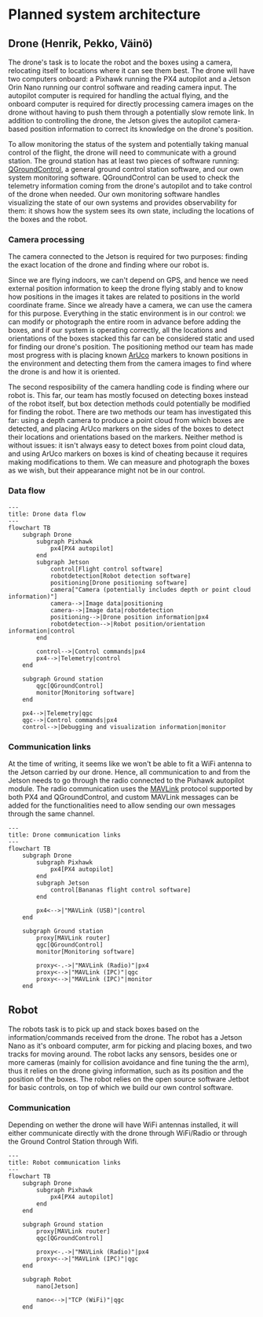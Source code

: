 # Planned system architecture

## Drone (Henrik, Pekko, Väinö)

The drone's task is to locate the robot and the boxes using a camera, relocating
itself to locations where it can see them best. The drone will have two
computers onboard: a Pixhawk running the PX4 autopilot and a Jetson Orin Nano
running our control software and reading camera input. The autopilot computer is
required for handling the actual flying, and the onboard computer is required
for directly processing camera images on the drone without having to push them
through a potentially slow remote link. In addition to controlling the drone,
the Jetson gives the autopilot camera-based position information to correct its
knowledge on the drone's position.

To allow monitoring the status of the system and potentially taking manual
control of the flight, the drone will need to communicate with a ground station.
The ground station has at least two pieces of software running:
[QGroundControl](https://qgroundcontrol.com/), a general ground control station
software, and our own system monitoring software. QGroundControl can be used to
check the telemetry information coming from the drone's autopilot and to take
control of the drone when needed. Our own monitoring software handles
visualizing the state of our own systems and provides observability for them: it
shows how the system sees its own state, including the locations of the boxes
and the robot.

### Camera processing

The camera connected to the Jetson is required for two purposes: finding the
exact location of the drone and finding where our robot is.

Since we are flying indoors, we can't depend on GPS, and hence we need external
position information to keep the drone flying stably and to know how positions
in the images it takes are related to positions in the world coordinate frame.
Since we already have a camera, we can use the camera for this purpose.
Everything in the static environment is in our control: we can modify or
photograph the entire room in advance before adding the boxes, and if our system
is operating correctly, all the locations and orientations of the boxes stacked
this far can be considered static and used for finding our drone's position. The
positioning method our team has made most progress with is placing known
[ArUco](https://docs.opencv.org/4.x/d5/dae/tutorial_aruco_detection.html)
markers to known positions in the environment and detecting them from the camera
images to find where the drone is and how it is oriented.

The second resposibility of the camera handling code is finding where our robot
is. This far, our team has mostly focused on detecting boxes instead of the
robot itself, but box detection methods could potentially be modified for
finding the robot. There are two methods our team has investigated this far:
using a depth camera to produce a point cloud from which boxes are detected, and
placing ArUco markers on the sides of the boxes to detect their locations and
orientations based on the markers. Neither method is without issues: it isn't
always easy to detect boxes from point cloud data, and using ArUco markers on
boxes is kind of cheating because it requires making modifications to them. We
can measure and photograph the boxes as we wish, but their appearance might not
be in our control.

### Data flow

```mermaid
---
title: Drone data flow
---
flowchart TB
    subgraph Drone
        subgraph Pixhawk
            px4[PX4 autopilot]
        end
        subgraph Jetson
            control[Flight control software]
            robotdetection[Robot detection software]
            positioning[Drone positioning software]
            camera["Camera (potentially includes depth or point cloud information)"]
            camera-->|Image data|positioning
            camera-->|Image data|robotdetection
            positioning-->|Drone position information|px4
            robotdetection-->|Robot position/orientation information|control
        end

        control-->|Control commands|px4
        px4-->|Telemetry|control
    end

    subgraph Ground station
        qgc[QGroundControl]
        monitor[Monitoring software]
    end

    px4-->|Telemetry|qgc
    qgc-->|Control commands|px4
    control-->|Debugging and visualization information|monitor
```

### Communication links

At the time of writing, it seems like we won't be able to fit a WiFi antenna to
the Jetson carried by our drone. Hence, all communication to and from the Jetson
needs to go through the radio connected to the Pixhawk autopilot module. The
radio communication uses the [MAVLink](https://mavlink.io/) protocol supported
by both PX4 and QGroundControl, and custom MAVLink messages can be added for the
functionalities need to allow sending our own messages through the same channel.

```mermaid
---
title: Drone communication links
---
flowchart TB
    subgraph Drone
        subgraph Pixhawk
            px4[PX4 autopilot]
        end
        subgraph Jetson
            control[Bananas flight control software]
        end

        px4<-->|"MAVLink (USB)"|control
    end

    subgraph Ground station
        proxy[MAVLink router]
        qgc[QGroundControl]
        monitor[Monitoring software]

        proxy<-.->|"MAVLink (Radio)"|px4
        proxy<-->|"MAVLink (IPC)"|qgc
        proxy<-->|"MAVLink (IPC)"|monitor
    end
```

## Robot

The robots task is to pick up and stack boxes based on the information/commands received from the drone. The robot has a Jetson Nano as it's onboard computer, arm for picking and placing boxes, and two tracks for moving around. The robot lacks any sensors, besides one or more cameras (mainly for collision avoidance and fine tuning the the arm), thus it relies on the drone giving information, such as its position and the position of the boxes. The robot relies on the open source software Jetbot for basic controls, on top of which we build our own control software.

### Communication

Depending on wether the drone will have WiFi antennas installed, it will either communicate directly with the drone through WiFi/Radio or through the Ground Control Station through Wifi.

```mermaid
---
title: Robot communication links
---
flowchart TB
    subgraph Drone
        subgraph Pixhawk
            px4[PX4 autopilot]
        end
    end

    subgraph Ground station
        proxy[MAVLink router]
        qgc[QGroundControl]

        proxy<-.->|"MAVLink (Radio)"|px4
        proxy<-->|"MAVLink (IPC)"|qgc
    end

    subgraph Robot
        nano[Jetson]

        nano<-->|"TCP (WiFi)"|qgc
    end
```
